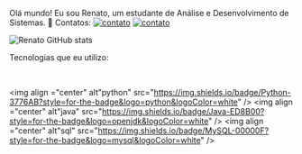 Olá mundo! Eu sou Renato, um estudante de Análise e Desenvolvimento de Sistemas. 👋
Contatos:
[![contato](https://img.shields.io/badge/Instagram-E4405F?style=for-the-badge&logo=instagram&logoColor=white)](https://www.instagram.com/renators2k/)
[![contato](https://img.shields.io/badge/LinkedIn-0077B5?style=for-the-badge&logo=linkedin&logoColor=white
)](https://www.linkedin.com/in/renatosilvars/)


![Renato GitHub stats](https://github-readme-stats.vercel.app/api?username=renators2&show_icons=true&theme=midnight-purple)
<br/>

Tecnologias que eu utilizo:
<div style="display: inline_block"><br/>

  <img align ="center" alt"python" src="https://img.shields.io/badge/Python-3776AB?style=for-the-badge&logo=python&logoColor=white" /> 
  <img align ="center" alt"java" src="https://img.shields.io/badge/Java-ED8B00?style=for-the-badge&logo=openjdk&logoColor=white" /> 
  <img align ="center" alt"sql" src="https://img.shields.io/badge/MySQL-00000F?style=for-the-badge&logo=mysql&logoColor=white" /> 

</div>
<br/>
<br/>
